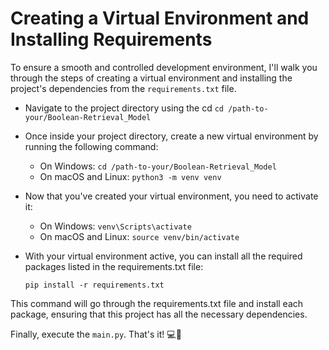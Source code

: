 # Creating a Virtual Environment and Installing Requirements 

To ensure a smooth and controlled development environment, I'll walk you through the steps of creating a
virtual environment and installing the project's dependencies from the ```requirements.txt``` file.

* Navigate to the project directory using the cd
```cd /path-to-your/Boolean-Retrieval_Model```

* Once inside your project directory, create a new virtual environment by running the following command:
    * On Windows: ```cd /path-to-your/Boolean-Retrieval_Model```
    * On macOS and Linux: ```python3 -m venv venv```
  
* Now that you've created your virtual environment, you need to activate it:
    * On Windows: ```venv\Scripts\activate```
    * On macOS and Linux: ```source venv/bin/activate```

* With your virtual environment active, you can install all the required packages listed in the requirements.txt file:
    
    ```pip install -r requirements.txt```

This command will go through the requirements.txt file and install each package, ensuring that this project has all the 
necessary dependencies. 

Finally, execute the ``` main.py ```. That's it! 💻🚀 
